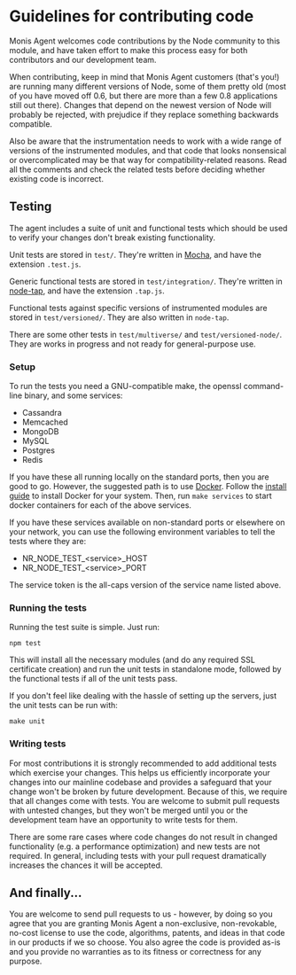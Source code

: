 # Guidelines for contributing code

Monis Agent welcomes code contributions by the Node community to this module, and
have taken effort to make this process easy for both contributors and our
development team.

When contributing, keep in mind that Monis Agent customers (that's you!) are
running many different versions of Node, some of them pretty old (most of you
have moved off 0.6, but there are more than a few 0.8 applications still out
there). Changes that depend on the newest version of Node will probably be
rejected, with prejudice if they replace something backwards compatible.

Also be aware that the instrumentation needs to work with a wide range of
versions of the instrumented modules, and that code that looks nonsensical or
overcomplicated may be that way for compatibility-related reasons. Read all the
comments and check the related tests before deciding whether existing code is
incorrect.

## Testing

The agent includes a suite of unit and functional tests which should be used to
verify your changes don't break existing functionality.

Unit tests are stored in `test/`. They're written in
[Mocha](http://visionmedia.github.io/mocha/), and have the extension
`.test.js`.

Generic functional tests are stored in `test/integration/`. They're written in
[node-tap](https://github.com/isaacs/node-tap), and have the extension
`.tap.js`.

Functional tests against specific versions of instrumented modules are stored in
`test/versioned/`. They are also written in `node-tap`.

There are some other tests in `test/multiverse/` and `test/versioned-node/`.
They are works in progress and not ready for general-purpose use.


### Setup

To run the tests you need a GNU-compatible make, the openssl command-line
binary, and some services:

* Cassandra
* Memcached
* MongoDB
* MySQL
* Postgres
* Redis

If you have these all running locally on the standard ports, then you are good
to go. However, the suggested path is to use [Docker](http://www.docker.com).
Follow the [install guide](https://docs.docker.com/installation/#installation)
to install Docker for your system. Then, run `make services` to start docker
containers for each of the above services.

If you have these services available on non-standard ports or elsewhere on your
network, you can use the following environment variables to tell the tests where
they are:

* NR_NODE_TEST_\<service\>_HOST
* NR_NODE_TEST_\<service\>_PORT

The service token is the all-caps version of the service name listed above.

### Running the tests

Running the test suite is simple.  Just run:

    npm test

This will install all the necessary modules (and do any required SSL certificate
creation) and run the unit tests in standalone mode, followed by the functional
tests if all of the unit tests pass.

If you don't feel like dealing with the hassle of setting up the servers, just
the unit tests can be run with:

    make unit

### Writing tests

For most contributions it is strongly recommended to add additional tests which
exercise your changes. This helps us efficiently incorporate your changes into
our mainline codebase and provides a safeguard that your change won't be broken
by future development. Because of this, we require that all changes come with
tests. You are welcome to submit pull requests with untested changes, but they
won't be merged until you or the development team have an opportunity to write
tests for them.

There are some rare cases where code changes do not result in changed
functionality (e.g. a performance optimization) and new tests are not required.
In general, including tests with your pull request dramatically increases the
chances it will be accepted.

## And finally...

You are welcome to send pull requests to us - however, by doing so you agree
that you are granting Monis Agent a non-exclusive, non-revokable, no-cost license
to use the code, algorithms, patents, and ideas in that code in our products if
we so choose. You also agree the code is provided as-is and you provide no
warranties as to its fitness or correctness for any purpose.
